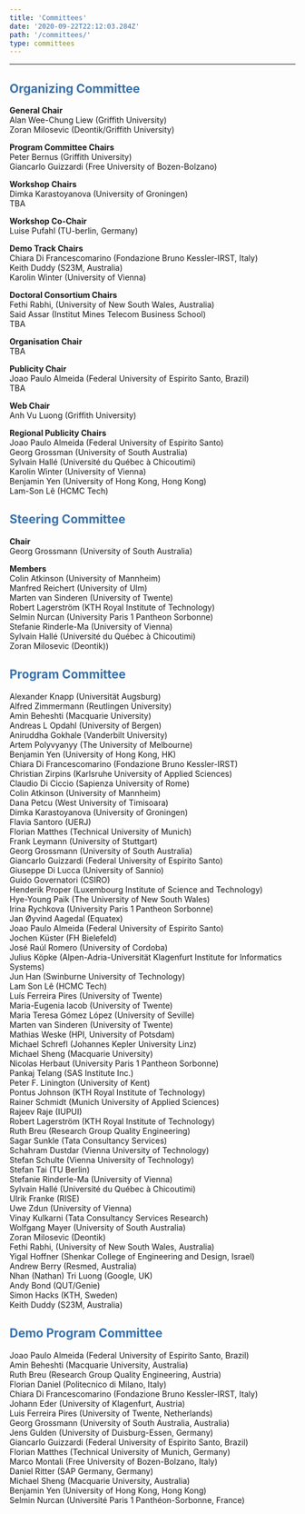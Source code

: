 ```yaml
---
title: 'Committees'
date: '2020-09-22T22:12:03.284Z'
path: '/committees/'
type: committees
---
```


<hr/>

<h2 style="color: #3771ad">Organizing Committee</h2>

**General Chair**<br/>
Alan Wee-Chung Liew (Griffith University)<br/>
Zoran Milosevic (Deontik/Griffith University)

**Program Committee Chairs**<br/>
Peter Bernus (Griffith University)<br/>
Giancarlo Guizzardi (Free University of Bozen-Bolzano)

**Workshop Chairs**<br/>
Dimka Karastoyanova (University of Groningen)<br/>
TBA

**Workshop Co-Chair**<br/>
Luise Pufahl (TU-berlin, Germany)

**Demo Track Chairs**<br/>
Chiara Di Francescomarino (Fondazione Bruno Kessler-IRST, Italy)<br/>
Keith Duddy (S23M, Australia)<br/>
Karolin Winter (University of Vienna)

**Doctoral Consortium Chairs**<br/>
Fethi Rabhi, (University of New South Wales, Australia)<br/>
Said Assar (Institut Mines Telecom Business School)<br/>
TBA

**Organisation Chair**<br/>
TBA

**Publicity Chair**<br/>
Joao Paulo Almeida (Federal University of Espirito Santo, Brazil)<br/>
TBA

**Web Chair**<br/>
Anh Vu Luong (Griffith University)

**Regional Publicity Chairs**<br/>
Joao Paulo Almeida (Federal University of Espirito Santo)<br/> 
Georg Grossman (University of South Australia)<br/>
Sylvain Hallé (Université du Québec à Chicoutimi)<br/>
Karolin Winter (University of Vienna)<br/>
Benjamin Yen (University of Hong Kong, Hong Kong)<br/>
Lam-Son Lê (HCMC Tech)

<h2 style="color: #3771ad">Steering Committee</h2>

**Chair**<br/>
Georg Grossmann (University of South Australia)<br/>

**Members**<br/>
Colin Atkinson (University of Mannheim)<br/>
Manfred Reichert (University of Ulm)<br/>
Marten van Sinderen (University of Twente)<br/>
Robert Lagerström (KTH Royal Institute of Technology)<br/>
Selmin Nurcan (University Paris 1 Pantheon Sorbonne)<br/>
Stefanie Rinderle-Ma (University of Vienna)<br/>
Sylvain Hallé (Université du Québec à Chicoutimi)<br/>
Zoran Milosevic (Deontik))

<h2 style="color: #3771ad">Program Committee</h2>

Alexander Knapp (Universität Augsburg)<br/>
Alfred Zimmermann (Reutlingen University)<br/>
Amin Beheshti (Macquarie University)<br/>
Andreas L Opdahl (University of Bergen)<br/>
Aniruddha Gokhale (Vanderbilt University)<br/>
Artem Polyvyanyy (The University of Melbourne)<br/>
Benjamin Yen (University of Hong Kong, HK)<br/>
Chiara Di Francescomarino (Fondazione Bruno Kessler-IRST)<br/>
Christian Zirpins (Karlsruhe University of Applied Sciences)<br/>
Claudio Di Ciccio (Sapienza University of Rome)<br/>
Colin Atkinson (University of Mannheim)<br/>
Dana Petcu (West University of Timisoara)<br/>
Dimka Karastoyanova (University of Groningen)<br/>
Flavia Santoro (UERJ)<br/>
Florian Matthes (Technical University of Munich)<br/>
Frank Leymann (University of Stuttgart)<br/>
Georg Grossmann (University of South Australia)<br/>
Giancarlo Guizzardi (Federal University of Espirito Santo)<br/>
Giuseppe Di Lucca (University of Sannio)<br/>
Guido Governatori (CSIRO)<br/>
Henderik Proper (Luxembourg Institute of Science and Technology)<br/>
Hye-Young Paik (The University of New South Wales)<br/>
Irina Rychkova (University Paris 1 Pantheon Sorbonne)<br/>
Jan Øyvind Aagedal (Equatex)<br/>
Joao Paulo Almeida (Federal University of Espirito Santo)<br/>
Jochen Küster (FH Bielefeld)<br/>
José Raúl Romero (University of Cordoba)<br/>
Julius Köpke (Alpen-Adria-Universität Klagenfurt Institute for Informatics Systems)<br/>
Jun Han (Swinburne University of Technology)<br/>
Lam Son Lê (HCMC Tech)<br/>
Luís Ferreira Pires (University of Twente)<br/>
Maria-Eugenia Iacob (University of Twente)<br/>
Maria Teresa Gómez López (University of Seville)<br/>
Marten van Sinderen (University of Twente)<br/>
Mathias Weske (HPI, University of Potsdam)<br/>
Michael Schrefl (Johannes Kepler University Linz)<br/>
Michael Sheng (Macquarie University)<br/>
Nicolas Herbaut (University Paris 1 Pantheon Sorbonne)<br/>
Pankaj Telang (SAS Institute Inc.)<br/>
Peter F. Linington (University of Kent)<br/>
Pontus Johnson (KTH Royal Institute of Technology)<br/>
Rainer Schmidt (Munich University of Applied Sciences)<br/>
Rajeev Raje (IUPUI)<br/>
Robert Lagerström (KTH Royal Institute of Technology)<br/>
Ruth Breu (Research Group Quality Engineering)<br/>
Sagar Sunkle (Tata Consultancy Services)<br/>
Schahram Dustdar (Vienna University of Technology)<br/>
Stefan Schulte (Vienna University of Technology)<br/>
Stefan Tai (TU Berlin)<br/>
Stefanie Rinderle-Ma (University of Vienna)<br/>
Sylvain Hallé (Université du Québec à Chicoutimi)<br/>
Ulrik Franke (RISE)<br/>
Uwe Zdun (University of Vienna)<br/>
Vinay Kulkarni (Tata Consultancy Services Research)<br/>
Wolfgang Mayer (University of South Australia)<br/>
Zoran Milosevic (Deontik)<br/>
Fethi Rabhi, (University of New South Wales, Australia)<br/>
Yigal Hoffner (Shenkar College of Engineering and Design, Israel)<br/>
Andrew Berry (Resmed, Australia)<br/>
Nhan (Nathan) Tri Luong (Google, UK)<br/>
Andy Bond (QUT/Genie)<br/>
Simon Hacks (KTH, Sweden)<br/>
Keith Duddy (S23M, Australia)

<h2 style="color: #3771ad">Demo Program Committee</h2>

Joao Paulo Almeida (Federal University of Espirito Santo, Brazil)<br/>
Amin Beheshti (Macquarie University, Australia)<br/>
Ruth Breu (Research Group Quality Engineering, Austria)<br/>
Florian Daniel (Politecnico di Milano, Italy)<br/>
Chiara Di Francescomarino (Fondazione Bruno Kessler-IRST, Italy)<br/>
Johann Eder (University of Klagenfurt, Austria)<br/>
Luis Ferreira Pires (University of Twente, Netherlands)<br/>
Georg Grossmann (University of South Australia, Australia)<br/>
Jens Gulden (University of Duisburg-Essen, Germany)<br/>
Giancarlo Guizzardi (Federal University of Espirito Santo, Brazil)<br/>
Florian Matthes (Technical University of Munich, Germany)<br/>
Marco Montali (Free University of Bozen-Bolzano, Italy)<br/>
Daniel Ritter (SAP Germany, Germany)<br/>
Michael Sheng (Macquarie University, Australia)<br/>
Benjamin Yen (University of Hong Kong, Hong Kong)<br/>
Selmin Nurcan (Université Paris 1 Panthéon-Sorbonne, France)<br/>
